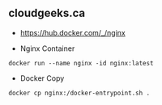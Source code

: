 ## cloudgeeks.ca

- https://hub.docker.com/_/nginx

- Nginx Container

```nginx
docker run --name nginx -id nginx:latest
```
- Docker Copy

```copy
docker cp nginx:/docker-entrypoint.sh .
```



